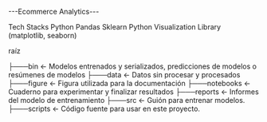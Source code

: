 ---Ecommerce Analytics---

Tech Stacks
Python
Pandas
Sklearn
Python Visualization Library (matplotlib, seaborn)

raíz 

├───bin <- Modelos entrenados y serializados, predicciones de modelos o resúmenes de modelos 
├───data <- Datos sin procesar y procesados 
├───figure <- Figura utilizada para la documentación 
├───notebooks <- Cuaderno para experimentar y finalizar resultados 
├───reports <- Informes del modelo de entrenamiento 
├───src <- Guión para entrenar modelos. 
├───scripts <- Código fuente para usar en este proyecto.
